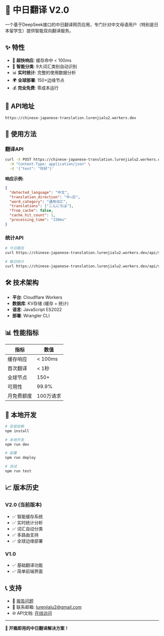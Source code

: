 # 🌸 中日翻译 V2.0

一个基于DeepSeek接口的中日翻译网页应用，专门针对中文母语用户（特别是日本留学生）提供智能双向翻译服务。

## ✨ 特性

- 🚀 **超快响应**: 缓存命中 < 100ms
- 🧠 **智能分类**: 9大词汇类别自动识别  
- 📊 **实时统计**: 完整的使用数据分析
- 🌍 **全球部署**: 150+边缘节点
- 💰 **完全免费**: 零成本运行

## 🔗 API地址

```
https://chinese-japanese-translation.lurenjialu2.workers.dev
```

## 📖 使用方法

### 翻译API
```bash
curl -X POST https://chinese-japanese-translation.lurenjialu2.workers.dev/api/translate \
  -H "Content-Type: application/json" \
  -d '{"text": "你好"}'
```

**响应示例:**
```json
{
  "detected_language": "中文",
  "translation_direction": "中→日",
  "word_category": "通用词汇",
  "translations": ["こんにちは"],
  "from_cache": false,
  "cache_hit_count": 1,
  "processing_time": "150ms"
}
```

### 统计API
```bash
# 今日概览
curl https://chinese-japanese-translation.lurenjialu2.workers.dev/api/stats

# 每日统计
curl https://chinese-japanese-translation.lurenjialu2.workers.dev/api/stats/daily?days=7
```

## 🛠️ 技术架构

- **平台**: Cloudflare Workers
- **数据库**: KV存储 (缓存 + 统计)
- **语言**: JavaScript ES2022
- **部署**: Wrangler CLI

## 📊 性能指标

| 指标 | 数值 |
|------|------|
| 缓存响应 | < 100ms |
| 首次翻译 | < 1秒 |
| 全球节点 | 150+ |
| 可用性 | 99.9% |
| 月免费额度 | 100万请求 |

## 🚀 本地开发

```bash
# 安装依赖
npm install

# 本地开发
npm run dev

# 部署
npm run deploy

# 测试
npm run test
```

## 📈 版本历史

### V2.0 (当前版本)
- ✅ 智能缓存系统
- ✅ 实时统计分析  
- ✅ 词汇自动分类
- ✅ 多路由支持
- ✅ 全球边缘部署

### V1.0
- ✅ 基础翻译功能
- ✅ 简单前端界面

## 📞 支持

- 🐛 [报告问题](https://github.com/rakei076/chinese_japan_translate/issues)
- 📧 联系邮箱: lurenjialu2@gmail.com
- 🌐 API文档: [在线访问](https://chinese-japanese-translation.lurenjialu2.workers.dev/api)

---

**🎉 开箱即用的中日翻译解决方案！**